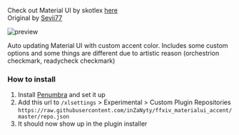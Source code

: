 Check out Material UI by skotlex [here](https://github.com/skotlex/ffxiv-material-ui)  
Original by [Sevii77](https://github.com/Sevii77/ffxiv_materialui_accent)

![preview](images/preview.png)

Auto updating Material UI with custom accent color.
Includes some custom options and some things are different due to artistic reason (orchestrion checkmark, readycheck checkmark)

### How to install

1. Install [Penumbra](https://github.com/xivdev/Penumbra) and set it up
2. Add this url to `/xlsettings` > Experimental > Custom Plugin Repositories `https://raw.githubusercontent.com/inZaNyty/ffxiv_materialui_accent/master/repo.json`
3. It should now show up in the plugin installer
